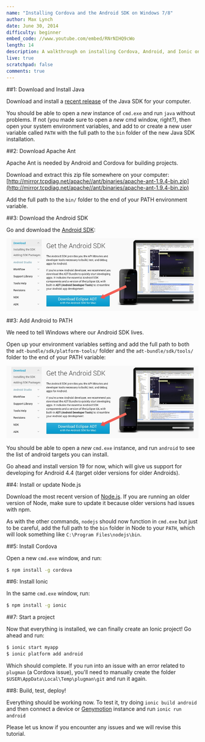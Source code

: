```yaml
---
name: "Installing Cordova and the Android SDK on Windows 7/8"
author: Max Lynch
date: June 30, 2014
difficulty: beginner
embed_code: //www.youtube.com/embed/RNrNIHQ9cWo
length: 14
description: A walkthrough on installing Cordova, Android, and Ionic on Windows 7 and 8
live: true
scratchpad: false
comments: true
---
```




##1: Download and Install Java

Download and install a [recent release](http://www.oracle.com/technetwork/java/javase/downloads/jdk8-downloads-2133151.html) of the Java SDK for your computer.

You should be able to open a *new* instance of `cmd.exe` and run `java` without problems. If not (you made sure to open a *new* cmd window, right?), then open your system environment variables, and add to or create a new user variable called `PATH` with the full path to the `bin` folder of the new Java SDK installation.

##2: Download Apache Ant

Apache Ant is needed by Android and Cordova for building projects.

Download and extract this zip file somewhere on your computer: [http://mirror.tcpdiag.net/apache//ant/binaries/apache-ant-1.9.4-bin.zip](http://mirror.tcpdiag.net/apache//ant/binaries/apache-ant-1.9.4-bin.zip)

Add the full path to the `bin/` folder to the end of your PATH environment variable.

##3: Download the Android SDK

Go and download the [Android SDK](http://developer.android.com/sdk/index.html):

![Android](/img/formulas/windows-android/android.jpg)


##3: Add Android to PATH

We need to tell Windows where our Android SDK lives.

Open up your environment variables setting and add the full path to both the `adt-bundle/sdk/platform-tools/` folder and the `adt-bundle/sdk/tools/` folder to the end of your PATH variable:

![Android Env](/img/formulas/windows-android/android.jpg)

You should be able to open a *new* `cmd.exe` instance, and run `android` to see the list of android targets you can install.

Go ahead and install version 19 for now, which will give us support for developing for Android 4.4 (target older versions for older Androids).


##4: Install or update Node.js

Download the most recent version of [Node.js](http://nodejs.org/). If you are running an older version of Node, make sure to update it because older versions had issues with npm.

As with the other commands, `nodejs` should now function in `cmd.exe` but just to be careful, add the full path to the `bin` folder in Node to your `PATH`, which will look something like `C:\Program Files\nodejs\bin`.

##5: Install Cordova

Open a new `cmd.exe` window, and run:

~~~bash
$ npm install -g cordova
~~~

##6: Install Ionic

In the same `cmd.exe` window, run:

~~~bash
$ npm install -g ionic
~~~

##7: Start a project

Now that everything is installed, we can finally create an Ionic project! Go ahead and run:

~~~bash
$ ionic start myapp
$ ionic platform add android
~~~

Which should complete. If you run into an issue with an error related to `plugman` (a Cordova issue), you'll need to manually create the folder `$USER\AppData\Local\Temp\plugman\git` and run it again.

##8: Build, test, deploy!

Everything should be working now. To test it, try doing `ionic build android` and then connect a device or [Genymotion](http://www.genymotion.com/) instance and run `ionic run android`

Please let us know if you encounter any issues and we will revise this tutorial.
